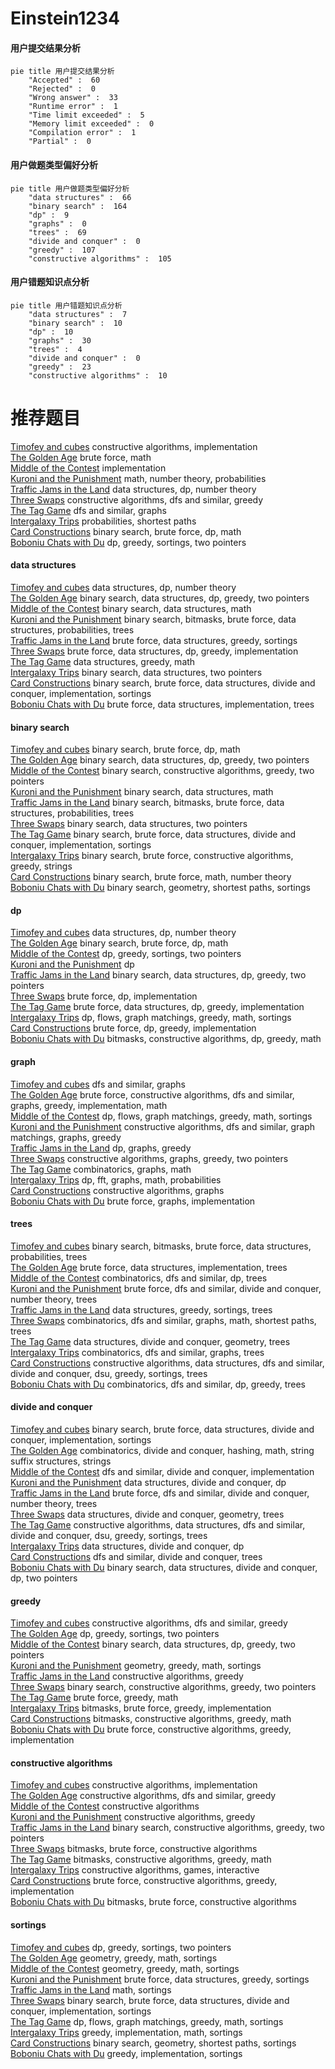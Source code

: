 # Einstein1234
<!-- tabs:start -->
#### **用户提交结果分析**

```mermaid
pie title 用户提交结果分析
    "Accepted" :  60
    "Rejected" :  0
    "Wrong answer" :  33
    "Runtime error" :  1
    "Time limit exceeded" :  5
    "Memory limit exceeded" :  0
    "Compilation error" :  1
    "Partial" :  0
```
#### **用户做题类型偏好分析**

```mermaid
pie title 用户做题类型偏好分析
    "data structures" :  66
    "binary search" :  164
    "dp" :  9
    "graphs" :  0
    "trees" :  69
    "divide and conquer" :  0
    "greedy" :  107
    "constructive algorithms" :  105
```
#### **用户错题知识点分析**

```mermaid
pie title 用户错题知识点分析
    "data structures" :  7
    "binary search" :  10
    "dp" :  10
    "graphs" :  30
    "trees" :  4
    "divide and conquer" :  0
    "greedy" :  23
    "constructive algorithms" :  10
```
<!-- tabs:end -->
# 推荐题目
[Timofey and cubes](http://codeforces.com/problemset/problem/764/B)		constructive algorithms,
                        implementation		  
[The Golden Age](http://codeforces.com/problemset/problem/813/B)		brute force,
                        math		  
[Middle of the Contest](http://codeforces.com/problemset/problem/1133/A)		implementation		  
[Kuroni and the Punishment](http://codeforces.com/problemset/problem/1305/F)		math,
                        number theory,
                        probabilities		  
[Traffic Jams in the Land](http://codeforces.com/problemset/problem/498/D)		data structures,
                        dp,
                        number theory		  
[Three Swaps](http://codeforces.com/problemset/problem/339/E)		constructive algorithms,
                        dfs and similar,
                        greedy		  
[The Tag Game](http://codeforces.com/problemset/problem/813/C)		dfs and similar,
                        graphs		  
[Intergalaxy Trips](http://codeforces.com/problemset/problem/605/E)		probabilities,
                        shortest paths		  
[Card Constructions](http://codeforces.com/problemset/problem/1345/B)		binary search,
                        brute force,
                        dp,
                        math		  
[Boboniu Chats with Du](https://codeforces.com/contest/1395/problem/D)		dp,
                        greedy,
                        sortings,
                        two pointers		  
<!-- tabs:start -->
#### **data structures**
[Timofey and cubes](http://codeforces.com/problemset/problem/498/D)		data structures,
                        dp,
                        number theory		  
[The Golden Age](http://codeforces.com/problemset/problem/1492/C)		binary search,
                        data structures,
                        dp,
                        greedy,
                        two pointers		  
[Middle of the Contest](http://codeforces.com/problemset/problem/1490/G)		binary search,
                        data structures,
                        math		  
[Kuroni and the Punishment](http://codeforces.com/problemset/problem/1479/D)		binary search,
                        bitmasks,
                        brute force,
                        data structures,
                        probabilities,
                        trees		  
[Traffic Jams in the Land](http://codeforces.com/problemset/problem/1497/A)		brute force,
                        data structures,
                        greedy,
                        sortings		  
[Three Swaps](http://codeforces.com/problemset/problem/1491/C)		brute force,
                        data structures,
                        dp,
                        greedy,
                        implementation		  
[The Tag Game](http://codeforces.com/problemset/problem/1492/B)		data structures,
                        greedy,
                        math		  
[Intergalaxy Trips](http://codeforces.com/problemset/problem/1436/E)		binary search,
                        data structures,
                        two pointers		  
[Card Constructions](http://codeforces.com/problemset/problem/1461/D)		binary search,
                        brute force,
                        data structures,
                        divide and conquer,
                        implementation,
                        sortings		  
[Boboniu Chats with Du](http://codeforces.com/problemset/problem/1511/C)		brute force,
                        data structures,
                        implementation,
                        trees		  
#### **binary search**
[Timofey and cubes](http://codeforces.com/problemset/problem/1345/B)		binary search,
                        brute force,
                        dp,
                        math		  
[The Golden Age](http://codeforces.com/problemset/problem/1492/C)		binary search,
                        data structures,
                        dp,
                        greedy,
                        two pointers		  
[Middle of the Contest](http://codeforces.com/problemset/problem/1463/D)		binary search,
                        constructive algorithms,
                        greedy,
                        two pointers		  
[Kuroni and the Punishment](http://codeforces.com/problemset/problem/1490/G)		binary search,
                        data structures,
                        math		  
[Traffic Jams in the Land](http://codeforces.com/problemset/problem/1479/D)		binary search,
                        bitmasks,
                        brute force,
                        data structures,
                        probabilities,
                        trees		  
[Three Swaps](http://codeforces.com/problemset/problem/1436/E)		binary search,
                        data structures,
                        two pointers		  
[The Tag Game](http://codeforces.com/problemset/problem/1461/D)		binary search,
                        brute force,
                        data structures,
                        divide and conquer,
                        implementation,
                        sortings		  
[Intergalaxy Trips](http://codeforces.com/problemset/problem/1493/C)		binary search,
                        brute force,
                        constructive algorithms,
                        greedy,
                        strings		  
[Card Constructions](http://codeforces.com/problemset/problem/1487/D)		binary search,
                        brute force,
                        math,
                        number theory		  
[Boboniu Chats with Du](http://codeforces.com/problemset/problem/1486/B)		binary search,
                        geometry,
                        shortest paths,
                        sortings		  
#### **dp**
[Timofey and cubes](http://codeforces.com/problemset/problem/498/D)		data structures,
                        dp,
                        number theory		  
[The Golden Age](http://codeforces.com/problemset/problem/1345/B)		binary search,
                        brute force,
                        dp,
                        math		  
[Middle of the Contest](https://codeforces.com/contest/1395/problem/D)		dp,
                        greedy,
                        sortings,
                        two pointers		  
[Kuroni and the Punishment](http://codeforces.com/problemset/problem/1110/D)		dp		  
[Traffic Jams in the Land](http://codeforces.com/problemset/problem/1492/C)		binary search,
                        data structures,
                        dp,
                        greedy,
                        two pointers		  
[Three Swaps](https://codeforces.com/contest/1457/problem/C)		brute force,
                        dp,
                        implementation		  
[The Tag Game](http://codeforces.com/problemset/problem/1491/C)		brute force,
                        data structures,
                        dp,
                        greedy,
                        implementation		  
[Intergalaxy Trips](http://codeforces.com/problemset/problem/1437/C)		dp,
                        flows,
                        graph matchings,
                        greedy,
                        math,
                        sortings		  
[Card Constructions](http://codeforces.com/problemset/problem/1499/B)		brute force,
                        dp,
                        greedy,
                        implementation		  
[Boboniu Chats with Du](http://codeforces.com/problemset/problem/1491/D)		bitmasks,
                        constructive algorithms,
                        dp,
                        greedy,
                        math		  
#### **graph**
[Timofey and cubes](http://codeforces.com/problemset/problem/813/C)		dfs and similar,
                        graphs		  
[The Golden Age](http://codeforces.com/problemset/problem/1487/C)		brute force,
                        constructive algorithms,
                        dfs and similar,
                        graphs,
                        greedy,
                        implementation,
                        math		  
[Middle of the Contest](http://codeforces.com/problemset/problem/1437/C)		dp,
                        flows,
                        graph matchings,
                        greedy,
                        math,
                        sortings		  
[Kuroni and the Punishment](http://codeforces.com/problemset/problem/1470/D)		constructive algorithms,
                        dfs and similar,
                        graph matchings,
                        graphs,
                        greedy		  
[Traffic Jams in the Land](http://codeforces.com/problemset/problem/1476/C)		dp,
                        graphs,
                        greedy		  
[Three Swaps](http://codeforces.com/problemset/problem/1304/D)		constructive algorithms,
                        graphs,
                        greedy,
                        two pointers		  
[The Tag Game](http://codeforces.com/problemset/problem/1475/C)		combinatorics,
                        graphs,
                        math		  
[Intergalaxy Trips](http://codeforces.com/problemset/problem/553/E)		dp,
                        fft,
                        graphs,
                        math,
                        probabilities		  
[Card Constructions](http://codeforces.com/problemset/problem/1495/C)		constructive algorithms,
                        graphs		  
[Boboniu Chats with Du](http://codeforces.com/problemset/problem/1510/K)		brute force,
                        graphs,
                        implementation		  
#### **trees**
[Timofey and cubes](http://codeforces.com/problemset/problem/1479/D)		binary search,
                        bitmasks,
                        brute force,
                        data structures,
                        probabilities,
                        trees		  
[The Golden Age](http://codeforces.com/problemset/problem/1511/C)		brute force,
                        data structures,
                        implementation,
                        trees		  
[Middle of the Contest](http://codeforces.com/problemset/problem/1499/F)		combinatorics,
                        dfs and similar,
                        dp,
                        trees		  
[Kuroni and the Punishment](http://codeforces.com/problemset/problem/1491/E)		brute force,
                        dfs and similar,
                        divide and conquer,
                        number theory,
                        trees		  
[Traffic Jams in the Land](http://codeforces.com/problemset/problem/1466/D)		data structures,
                        greedy,
                        sortings,
                        trees		  
[Three Swaps](http://codeforces.com/problemset/problem/1495/D)		combinatorics,
                        dfs and similar,
                        graphs,
                        math,
                        shortest paths,
                        trees		  
[The Tag Game](http://codeforces.com/problemset/problem/1303/G)		data structures,
                        divide and conquer,
                        geometry,
                        trees		  
[Intergalaxy Trips](http://codeforces.com/problemset/problem/1454/E)		combinatorics,
                        dfs and similar,
                        graphs,
                        trees		  
[Card Constructions](http://codeforces.com/problemset/problem/1494/D)		constructive algorithms,
                        data structures,
                        dfs and similar,
                        divide and conquer,
                        dsu,
                        greedy,
                        sortings,
                        trees		  
[Boboniu Chats with Du](http://codeforces.com/problemset/problem/1292/C)		combinatorics,
                        dfs and similar,
                        dp,
                        greedy,
                        trees		  
#### **divide and conquer**
[Timofey and cubes](http://codeforces.com/problemset/problem/1461/D)		binary search,
                        brute force,
                        data structures,
                        divide and conquer,
                        implementation,
                        sortings		  
[The Golden Age](http://codeforces.com/problemset/problem/1466/G)		combinatorics,
                        divide and conquer,
                        hashing,
                        math,
                        string suffix structures,
                        strings		  
[Middle of the Contest](http://codeforces.com/problemset/problem/1490/D)		dfs and similar,
                        divide and conquer,
                        implementation		  
[Kuroni and the Punishment](https://codeforces.com/contest/1483/problem/C)		data structures,
                        divide and conquer,
                        dp		  
[Traffic Jams in the Land](http://codeforces.com/problemset/problem/1491/E)		brute force,
                        dfs and similar,
                        divide and conquer,
                        number theory,
                        trees		  
[Three Swaps](http://codeforces.com/problemset/problem/1303/G)		data structures,
                        divide and conquer,
                        geometry,
                        trees		  
[The Tag Game](http://codeforces.com/problemset/problem/1494/D)		constructive algorithms,
                        data structures,
                        dfs and similar,
                        divide and conquer,
                        dsu,
                        greedy,
                        sortings,
                        trees		  
[Intergalaxy Trips](http://codeforces.com/problemset/problem/1482/E)		data structures,
                        divide and conquer,
                        dp		  
[Card Constructions](http://codeforces.com/problemset/problem/566/C)		dfs and similar,
                        divide and conquer,
                        trees		  
[Boboniu Chats with Du](http://codeforces.com/problemset/problem/1428/F)		binary search,
                        data structures,
                        divide and conquer,
                        dp,
                        two pointers		  
#### **greedy**
[Timofey and cubes](http://codeforces.com/problemset/problem/339/E)		constructive algorithms,
                        dfs and similar,
                        greedy		  
[The Golden Age](https://codeforces.com/contest/1395/problem/D)		dp,
                        greedy,
                        sortings,
                        two pointers		  
[Middle of the Contest](http://codeforces.com/problemset/problem/1492/C)		binary search,
                        data structures,
                        dp,
                        greedy,
                        two pointers		  
[Kuroni and the Punishment](https://codeforces.com/contest/1496/problem/C)		geometry,
                        greedy,
                        math,
                        sortings		  
[Traffic Jams in the Land](http://codeforces.com/problemset/problem/1493/A)		constructive algorithms,
                        greedy		  
[Three Swaps](http://codeforces.com/problemset/problem/1463/D)		binary search,
                        constructive algorithms,
                        greedy,
                        two pointers		  
[The Tag Game](http://codeforces.com/problemset/problem/1462/C)		brute force,
                        greedy,
                        math		  
[Intergalaxy Trips](http://codeforces.com/problemset/problem/1494/B)		bitmasks,
                        brute force,
                        greedy,
                        implementation		  
[Card Constructions](http://codeforces.com/problemset/problem/1492/D)		bitmasks,
                        constructive algorithms,
                        greedy,
                        math		  
[Boboniu Chats with Du](https://codeforces.com/contest/1483/problem/A)		brute force,
                        constructive algorithms,
                        greedy,
                        implementation		  
#### **constructive algorithms**
[Timofey and cubes](http://codeforces.com/problemset/problem/764/B)		constructive algorithms,
                        implementation		  
[The Golden Age](http://codeforces.com/problemset/problem/339/E)		constructive algorithms,
                        dfs and similar,
                        greedy		  
[Middle of the Contest](http://codeforces.com/problemset/problem/1070/L)		constructive algorithms		  
[Kuroni and the Punishment](http://codeforces.com/problemset/problem/1493/A)		constructive algorithms,
                        greedy		  
[Traffic Jams in the Land](http://codeforces.com/problemset/problem/1463/D)		binary search,
                        constructive algorithms,
                        greedy,
                        two pointers		  
[Three Swaps](https://codeforces.com/contest/1456/problem/B)		bitmasks,
                        brute force,
                        constructive algorithms		  
[The Tag Game](http://codeforces.com/problemset/problem/1492/D)		bitmasks,
                        constructive algorithms,
                        greedy,
                        math		  
[Intergalaxy Trips](https://codeforces.com/contest/1504/problem/D)		constructive algorithms,
                        games,
                        interactive		  
[Card Constructions](https://codeforces.com/contest/1483/problem/A)		brute force,
                        constructive algorithms,
                        greedy,
                        implementation		  
[Boboniu Chats with Du](https://codeforces.com/contest/1457/problem/D)		bitmasks,
                        brute force,
                        constructive algorithms		  
#### **sortings**
[Timofey and cubes](https://codeforces.com/contest/1395/problem/D)		dp,
                        greedy,
                        sortings,
                        two pointers		  
[The Golden Age](https://codeforces.com/contest/1496/problem/C)		geometry,
                        greedy,
                        math,
                        sortings		  
[Middle of the Contest](http://codeforces.com/problemset/problem/1495/A)		geometry,
                        greedy,
                        math,
                        sortings		  
[Kuroni and the Punishment](http://codeforces.com/problemset/problem/1497/A)		brute force,
                        data structures,
                        greedy,
                        sortings		  
[Traffic Jams in the Land](http://codeforces.com/problemset/problem/1427/A)		math,
                        sortings		  
[Three Swaps](http://codeforces.com/problemset/problem/1461/D)		binary search,
                        brute force,
                        data structures,
                        divide and conquer,
                        implementation,
                        sortings		  
[The Tag Game](http://codeforces.com/problemset/problem/1437/C)		dp,
                        flows,
                        graph matchings,
                        greedy,
                        math,
                        sortings		  
[Intergalaxy Trips](http://codeforces.com/problemset/problem/1473/A)		greedy,
                        implementation,
                        math,
                        sortings		  
[Card Constructions](http://codeforces.com/problemset/problem/1486/B)		binary search,
                        geometry,
                        shortest paths,
                        sortings		  
[Boboniu Chats with Du](http://codeforces.com/problemset/problem/1480/B)		greedy,
                        implementation,
                        sortings		  
<!-- tabs:end -->
